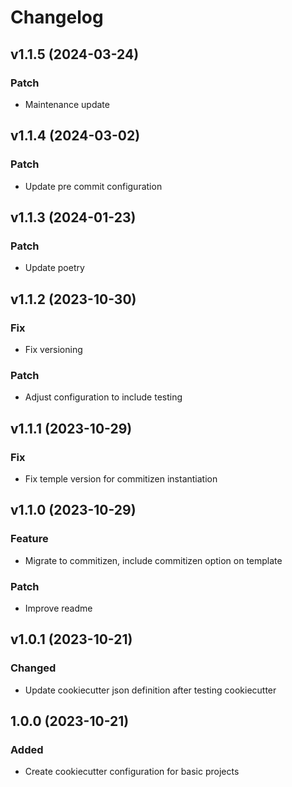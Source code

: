 # Changelog

## v1.1.5 (2024-03-24)

### Patch

- Maintenance update

## v1.1.4 (2024-03-02)

### Patch

- Update pre commit configuration

## v1.1.3 (2024-01-23)

### Patch

- Update poetry

## v1.1.2 (2023-10-30)

### Fix

- Fix versioning

### Patch

- Adjust configuration to include testing

## v1.1.1 (2023-10-29)

### Fix

- Fix temple version for commitizen instantiation

## v1.1.0 (2023-10-29)

### Feature

- Migrate to commitizen, include commitizen option on template

### Patch

- Improve readme

## v1.0.1 (2023-10-21)


### Changed

* Update cookiecutter json definition after testing cookiecutter

## 1.0.0 (2023-10-21)


### Added

* Create cookiecutter configuration for basic projects
